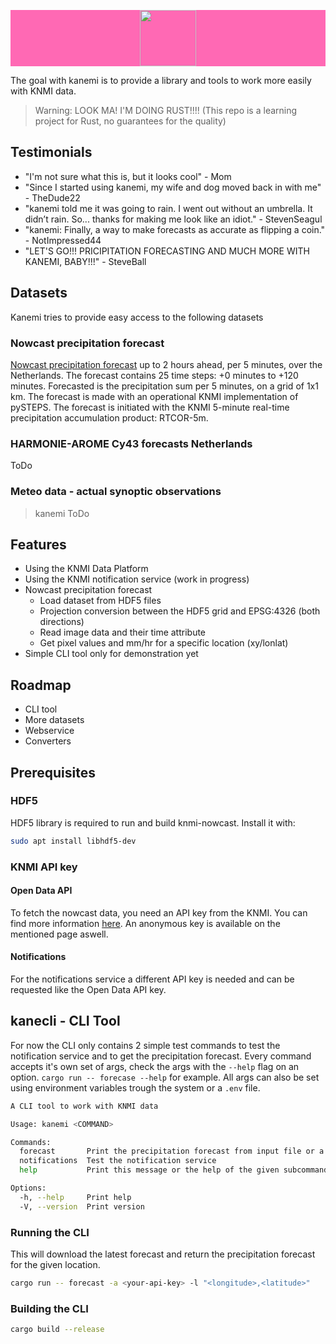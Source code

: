 <p align="center" style="width: 100%;background-color: hotpink;">
  <img height="90" src="https://github.com/tebben/knmi-nowcast/blob/main/static/logo.png?raw=true">
</p>

The goal with kanemi is to provide a library and tools to work more easily with KNMI data.

> Warning: LOOK MA! I'M DOING RUST!!!! (This repo is a learning project for Rust, no guarantees for the quality)

## Testimonials

- "I'm not sure what this is, but it looks cool" - Mom
- "Since I started using kanemi, my wife and dog moved back in with me" - TheDude22
- "kanemi told me it was going to rain. I went out without an umbrella. It didn’t rain. So... thanks for making me look like an idiot." - StevenSeagul
- "kanemi: Finally, a way to make forecasts as accurate as flipping a coin." - NotImpressed44
- "LET'S GO!!! PRICIPITATION FORECASTING AND MUCH MORE WITH KANEMI, BABY!!!" - SteveBall

## Datasets

Kanemi tries to provide easy access to the following datasets

### Nowcast precipitation forecast

[Nowcast precipitation forecast](https://dataplatform.knmi.nl/dataset/radar-forecast-2-0) up to 2 hours ahead, per 5 minutes, over the Netherlands. The forecast contains 25 time steps: +0 minutes to +120 minutes. Forecasted is the precipitation sum per 5 minutes, on a grid of 1x1 km. The forecast is made with an operational KNMI implementation of pySTEPS. The forecast is initiated with the KNMI 5-minute real-time precipitation accumulation product: RTCOR-5m.

### HARMONIE-AROME Cy43 forecasts Netherlands

ToDo

### Meteo data - actual synoptic observations
> kanemi
ToDo

## Features

- Using the KNMI Data Platform
- Using the KNMI notification service (work in progress)
- Nowcast precipitation forecast
  - Load dataset from HDF5 files
  - Projection conversion between the HDF5 grid and EPSG:4326 (both directions)
  - Read image data and their time attribute
  - Get pixel values and mm/hr for a specific location (xy/lonlat)
- Simple CLI tool only for demonstration yet

## Roadmap

- CLI tool
- More datasets
- Webservice
- Converters

## Prerequisites

### HDF5

HDF5 library is required to run and build knmi-nowcast. Install it with:

```bash
sudo apt install libhdf5-dev
```

### KNMI API key

#### Open Data API
To fetch the nowcast data, you need an API key from the KNMI. You can find more information [here](https://developer.dataplatform.knmi.nl/open-data-api#token). An anonymous key is available on the mentioned page aswell.

#### Notifications

For the notifications service a different API key is needed and can be requested like the Open Data API key.

## kanecli - CLI Tool

For now the CLI only contains 2 simple test commands to test the notification service and to get the precipitation forecast. Every command accepts it's own set of args, check the args with the `--help` flag on an option. `cargo run -- forecase --help` for example. All args can also be set using environment variables trough the system or a `.env` file.

```bash
A CLI tool to work with KNMI data

Usage: kanemi <COMMAND>

Commands:
  forecast       Print the precipitation forecast from input file or a newly downloaded KNMI dataset
  notifications  Test the notification service
  help           Print this message or the help of the given subcommand(s)

Options:
  -h, --help     Print help
  -V, --version  Print version
```

### Running the CLI

This will download the latest forecast and return the precipitation forecast for the given location.

```bash
cargo run -- forecast -a <your-api-key> -l "<longitude>,<latitude>"
```

### Building the CLI

```bash
cargo build --release
```
